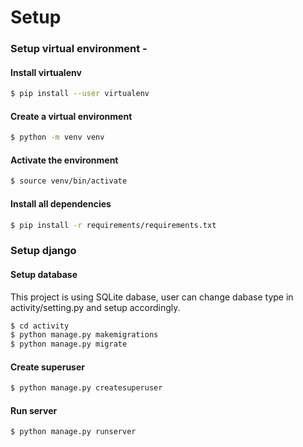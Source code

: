 # Setup

### Setup virtual environment -
#### Install virtualenv
```sh
$ pip install --user virtualenv
```
#### Create a virtual environment
```sh
$ python -m venv venv
```
#### Activate the environment
```sh
$ source venv/bin/activate
```
#### Install all dependencies
```sh
$ pip install -r requirements/requirements.txt
```

### Setup django

#### Setup database
This project is using SQLite dabase, user can change dabase type in activity/setting.py and setup accordingly.

```sh
$ cd activity
$ python manage.py makemigrations
$ python manage.py migrate
```

#### Create superuser

```sh
$ python manage.py createsuperuser
```


#### Run server
```sh
$ python manage.py runserver
```

